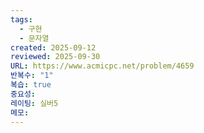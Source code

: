 ```yaml
---
tags:
  - 구현
  - 문자열
created: 2025-09-12
reviewed: 2025-09-30
URL: https://www.acmicpc.net/problem/4659
반복수: "1"
복습: true
중요성:
레이팅: 실버5
메모:
---
```

